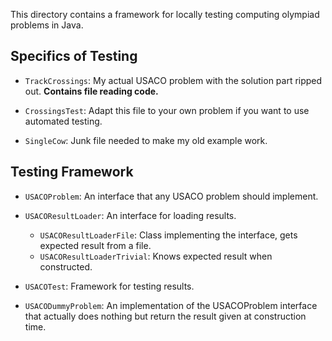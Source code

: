 
This directory contains a framework for locally testing computing olympiad problems in Java.

## Specifics of Testing

* `TrackCrossings`: My actual USACO problem with the solution part
ripped out. **Contains file reading code.**

* `CrossingsTest`: Adapt this file to your own problem if you want
to use automated testing.

* `SingleCow`: Junk file needed to make my old example work.

## Testing Framework

* `USACOProblem`: An interface that any USACO problem should
implement.

* `USACOResultLoader`: An interface for loading results.

    - `USACOResultLoaderFile`: Class implementing the interface, gets expected result from a file.
    - `USACOResultLoaderTrivial`: Knows expected result when constructed.

* `USACOTest`: Framework for testing results.

* `USACODummyProblem`: An implementation of the USACOProblem interface
that actually does nothing but return the result given at 
construction time.

